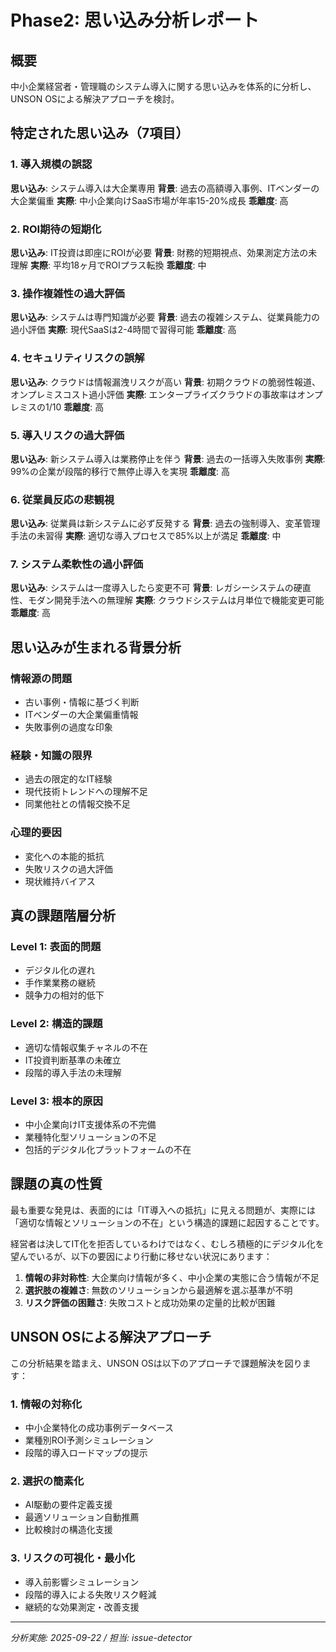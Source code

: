 # Phase2: 思い込み分析レポート

## 概要
中小企業経営者・管理職のシステム導入に関する思い込みを体系的に分析し、UNSON OSによる解決アプローチを検討。

## 特定された思い込み（7項目）

### 1. 導入規模の誤認
**思い込み**: システム導入は大企業専用
**背景**: 過去の高額導入事例、ITベンダーの大企業偏重
**実際**: 中小企業向けSaaS市場が年率15-20%成長
**乖離度**: 高

### 2. ROI期待の短期化
**思い込み**: IT投資は即座にROIが必要
**背景**: 財務的短期視点、効果測定方法の未理解
**実際**: 平均18ヶ月でROIプラス転換
**乖離度**: 中

### 3. 操作複雑性の過大評価
**思い込み**: システムは専門知識が必要
**背景**: 過去の複雑システム、従業員能力の過小評価
**実際**: 現代SaaSは2-4時間で習得可能
**乖離度**: 高

### 4. セキュリティリスクの誤解
**思い込み**: クラウドは情報漏洩リスクが高い
**背景**: 初期クラウドの脆弱性報道、オンプレミスコスト過小評価
**実際**: エンタープライズクラウドの事故率はオンプレミスの1/10
**乖離度**: 高

### 5. 導入リスクの過大評価
**思い込み**: 新システム導入は業務停止を伴う
**背景**: 過去の一括導入失敗事例
**実際**: 99%の企業が段階的移行で無停止導入を実現
**乖離度**: 高

### 6. 従業員反応の悲観視
**思い込み**: 従業員は新システムに必ず反発する
**背景**: 過去の強制導入、変革管理手法の未習得
**実際**: 適切な導入プロセスで85%以上が満足
**乖離度**: 中

### 7. システム柔軟性の過小評価
**思い込み**: システムは一度導入したら変更不可
**背景**: レガシーシステムの硬直性、モダン開発手法への無理解
**実際**: クラウドシステムは月単位で機能変更可能
**乖離度**: 高

## 思い込みが生まれる背景分析

### 情報源の問題
- 古い事例・情報に基づく判断
- ITベンダーの大企業偏重情報
- 失敗事例の過度な印象

### 経験・知識の限界
- 過去の限定的なIT経験
- 現代技術トレンドへの理解不足
- 同業他社との情報交換不足

### 心理的要因
- 変化への本能的抵抗
- 失敗リスクの過大評価
- 現状維持バイアス

## 真の課題階層分析

### Level 1: 表面的問題
- デジタル化の遅れ
- 手作業業務の継続
- 競争力の相対的低下

### Level 2: 構造的課題
- 適切な情報収集チャネルの不在
- IT投資判断基準の未確立
- 段階的導入手法の未理解

### Level 3: 根本的原因
- 中小企業向けIT支援体系の不完備
- 業種特化型ソリューションの不足
- 包括的デジタル化プラットフォームの不在

## 課題の真の性質

最も重要な発見は、表面的には「IT導入への抵抗」に見える問題が、実際には「適切な情報とソリューションの不在」という構造的課題に起因することです。

経営者は決してIT化を拒否しているわけではなく、むしろ積極的にデジタル化を望んでいるが、以下の要因により行動に移せない状況にあります：

1. **情報の非対称性**: 大企業向け情報が多く、中小企業の実態に合う情報が不足
2. **選択肢の複雑さ**: 無数のソリューションから最適解を選ぶ基準が不明
3. **リスク評価の困難さ**: 失敗コストと成功効果の定量的比較が困難

## UNSON OSによる解決アプローチ

この分析結果を踏まえ、UNSON OSは以下のアプローチで課題解決を図ります：

### 1. 情報の対称化
- 中小企業特化の成功事例データベース
- 業種別ROI予測シミュレーション
- 段階的導入ロードマップの提示

### 2. 選択の簡素化
- AI駆動の要件定義支援
- 最適ソリューション自動推薦
- 比較検討の構造化支援

### 3. リスクの可視化・最小化
- 導入前影響シミュレーション
- 段階的導入による失敗リスク軽減
- 継続的な効果測定・改善支援

---
*分析実施: 2025-09-22 / 担当: issue-detector*